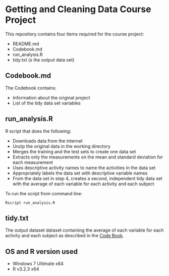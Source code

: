 # Getting and Cleaning Data Course Project

This repository contains four items required for the course project:

* README.md
* Codebook.md
* run_analysis.R
* tidy.txt (s the output data set)

## Codebook.md

The Codebook contains:

* Information about the original project
* List of the tidy data set variables

## run_analysis.R

R script that does the following:

* Downloads data from the internet
* Unzip the original data in the working directory
* Merges the training and the test sets to create one data set
* Extracts only the measurements on the mean and standard deviation for each measurement
* Uses descriptive activity names to name the activities in the data set
* Appropriately labels the data set with descriptive variable names
* From the data set in step 4, creates a second, independent tidy data set with the average of each variable for each activity and each subject

To run the script from command line:

    Rscript run_analysis.R

## tidy.txt

The output dataset dataset containing the average of each variable for each activity and each subject as described in the [Code Book](CodeBook.md).

## OS and R version used
* Windows 7 Ultimate x64
* R v3.2.3 x64
